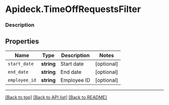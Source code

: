 # Apideck.TimeOffRequestsFilter

### Description

## Properties
Name | Type | Description | Notes
------------ | ------------- | ------------- | -------------
`start_date` | **string** | Start date | [optional] 
`end_date` | **string** | End date | [optional] 
`employee_id` | **string** | Employee ID | [optional] 





---

[[Back to top]](#) [[Back to API list]](../../../../README.md#documentation-for-api-endpoints) [[Back to README]](../../../../README.md)


